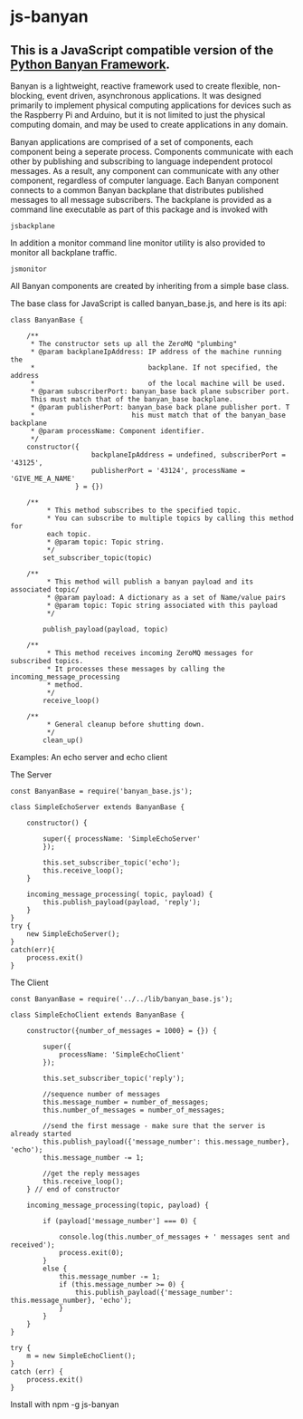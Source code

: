 # js-banyan

## This is a JavaScript compatible version of the [Python Banyan Framework](https://mryslab.github.io/python_banyan/).

Banyan is a lightweight, reactive framework used to create flexible, non-blocking, 
event driven, asynchronous applications. It was designed primarily to 
implement physical computing applications for devices such as the 
Raspberry Pi and Arduino, but it is not limited to just the physical computing domain, 
and may be used to create applications in any domain.

Banyan applications are comprised of a set of components, each component being a seperate process. 
Components communicate with each other by publishing and subscribing to language independent protocol messages.
As a result, any component can communicate with any other component, regardless of computer language.
Each Banyan component connects to a common Banyan backplane that distributes published messages to all message
subscribers. The backplane is provided as a command line executable as part of this package and is invoked with

```$xslt
jsbackplane
```

In addition a monitor command line monitor utility is also provided to monitor all backplane traffic.

```$xslt
jsmonitor
```

All Banyan components are created by inheriting from a simple base class.

The base class for JavaScript is called banyan_base.js, and here is its api:

```
class BanyanBase {

    /**
     * The constructor sets up all the ZeroMQ "plumbing"
     * @param backplaneIpAddress: IP address of the machine running the
     *                            backplane. If not specified, the address
     *                            of the local machine will be used.
     * @param subscriberPort: banyan_base back plane subscriber port.
     This must match that of the banyan_base backplane.
     * @param publisherPort: banyan_base back plane publisher port. T
     *                        his must match that of the banyan_base backplane
     * @param processName: Component identifier.
     */
    constructor({
                    backplaneIpAddress = undefined, subscriberPort = '43125',
                    publisherPort = '43124', processName = 'GIVE_ME_A_NAME'
                } = {})
                
    /**
         * This method subscribes to the specified topic.
         * You can subscribe to multiple topics by calling this method for
         each topic.
         * @param topic: Topic string.
         */
        set_subscriber_topic(topic)
        
    /**
         * This method will publish a banyan payload and its associated topic/
         * @param payload: A dictionary as a set of Name/value pairs
         * @param topic: Topic string associated with this payload
         */
    
        publish_payload(payload, topic)
        
    /**
         * This method receives incoming ZeroMQ messages for subscribed topics.
         * It processes these messages by calling the incoming_message_processing
         * method.
         */
        receive_loop()
        
    /**
         * General cleanup before shutting down.
         */
        clean_up()    
```

Examples: An echo server and echo client

The Server

```$xslt
const BanyanBase = require('banyan_base.js');

class SimpleEchoServer extends BanyanBase {

    constructor() {

        super({ processName: 'SimpleEchoServer'
        });

        this.set_subscriber_topic('echo');
        this.receive_loop();
    }

    incoming_message_processing( topic, payload) {
        this.publish_payload(payload, 'reply');
    }
}
try {
    new SimpleEchoServer();
}
catch(err){
    process.exit()
}
```

The Client
```$xslt
const BanyanBase = require('../../lib/banyan_base.js');

class SimpleEchoClient extends BanyanBase {

    constructor({number_of_messages = 1000} = {}) {

        super({
            processName: 'SimpleEchoClient'
        });

        this.set_subscriber_topic('reply');

        //sequence number of messages
        this.message_number = number_of_messages;
        this.number_of_messages = number_of_messages;

        //send the first message - make sure that the server is already started
        this.publish_payload({'message_number': this.message_number}, 'echo');
        this.message_number -= 1;

        //get the reply messages
        this.receive_loop();
    } // end of constructor

    incoming_message_processing(topic, payload) {

        if (payload['message_number'] === 0) {

            console.log(this.number_of_messages + ' messages sent and received');
            process.exit(0);
        }
        else {
            this.message_number -= 1;
            if (this.message_number >= 0) {
                this.publish_payload({'message_number': this.message_number}, 'echo');
            }
        }
    }
}

try {
    m = new SimpleEchoClient();
}
catch (err) {
    process.exit()
}
```

Install with npm -g js-banyan